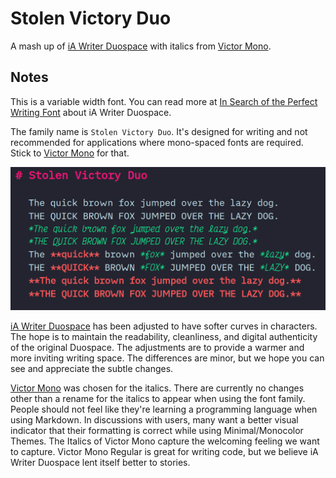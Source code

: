 # Stolen Victory Duo

A mash up of [iA Writer Duospace](https://github.com/iaolo/iA-Fonts/tree/master/iA%20Writer%20Duospace) with italics from [Victor Mono](https://rubjo.github.io/victor-mono/).

## Notes

This is a variable width font. You can read more at [In Search of the Perfect Writing Font](https://ia.net/topics/in-search-of-the-perfect-writing-font) about iA Writer Duospace.

The family name is `Stolen Victory Duo`. It's designed for writing and not recommended for applications where mono-spaced fonts are required. Stick to [Victor Mono](https://rubjo.github.io/victor-mono/) for that.

![Preview](StolenVictoryDuo.png)

[iA Writer Duospace](https://github.com/iaolo/iA-Fonts/tree/master/iA%20Writer%20Duospace) has been adjusted to have softer curves in characters. The hope is to maintain the readability, cleanliness, and digital authenticity of the original Duospace. The adjustments are to provide a warmer and more inviting writing space. The differences are minor, but we hope you can see and appreciate the subtle changes.

[Victor Mono](https://rubjo.github.io/victor-mono/) was chosen for the italics. There are currently no changes other than a rename for the italics to appear when using the font family. People should not feel like they're learning a programming language when using Markdown. In discussions with users, many want a better visual indicator that their formatting is correct while using Minimal/Monocolor Themes. The Italics of Victor Mono capture the welcoming feeling we want to capture. Victor Mono Regular is great for writing code, but we believe iA Writer Duospace lent itself better to stories.
